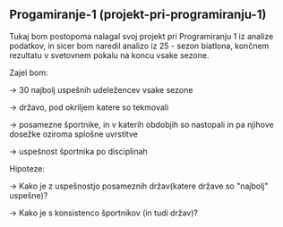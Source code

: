 ## Progamiranje-1 (projekt-pri-programiranju-1)
Tukaj bom postopoma nalagal svoj projekt pri Programiranju 1 iz analize podatkov, in sicer bom naredil analizo iz 25 - sezon biatlona, končnem rezultatu v svetovnem pokalu na koncu vsake sezone.



Zajel bom:

-> 30 najbolj uspešnih udeležencev vsake sezone

-> državo, pod okriljem katere so tekmovali

-> posamezne športnike, in v katerih obdobjih so nastopali in pa njihove dosežke oziroma splošne uvrstitve

-> uspešnost športnika po disciplinah



Hipoteze:

-> Kako je z uspešnostjo posameznih držav(katere države so "najbolj" uspešne)?

-> Kako je s konsistenco športnikov (in tudi držav)?
